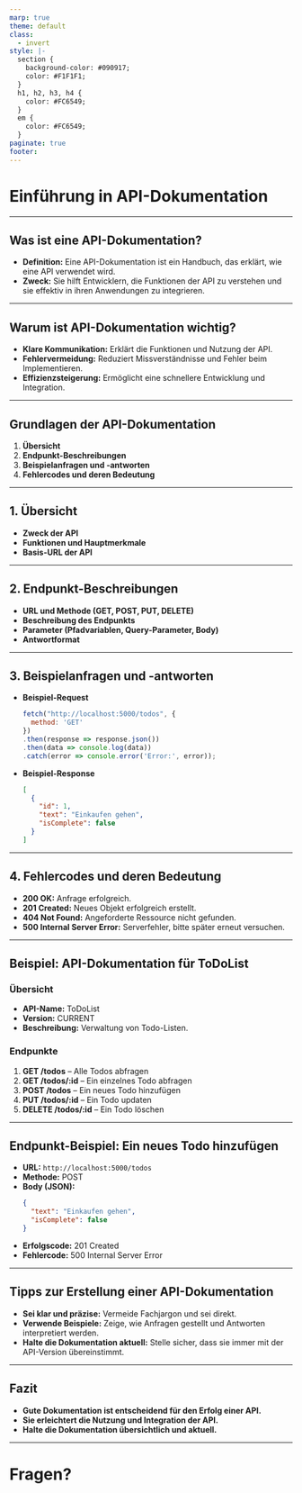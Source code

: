 ```yaml
---
marp: true
theme: default
class:
  - invert
style: |-
  section {
    background-color: #090917;
    color: #F1F1F1;
  }
  h1, h2, h3, h4 {
    color: #FC6549;
  }
  em {
    color: #FC6549;
  }
paginate: true
footer:
---
```


# Einführung in API-Dokumentation

---

## Was ist eine API-Dokumentation?

- **Definition:** Eine API-Dokumentation ist ein Handbuch, das erklärt, wie eine API verwendet wird.
- **Zweck:** Sie hilft Entwicklern, die Funktionen der API zu verstehen und sie effektiv in ihren Anwendungen zu integrieren.

---

## Warum ist API-Dokumentation wichtig?

- **Klare Kommunikation:** Erklärt die Funktionen und Nutzung der API.
- **Fehlervermeidung:** Reduziert Missverständnisse und Fehler beim Implementieren.
- **Effizienzsteigerung:** Ermöglicht eine schnellere Entwicklung und Integration.

---

## Grundlagen der API-Dokumentation

1. **Übersicht**
2. **Endpunkt-Beschreibungen**
3. **Beispielanfragen und -antworten**
4. **Fehlercodes und deren Bedeutung**

---

## 1. Übersicht

- **Zweck der API**
- **Funktionen und Hauptmerkmale**
- **Basis-URL der API**

---

## 2. Endpunkt-Beschreibungen

- **URL und Methode (GET, POST, PUT, DELETE)**
- **Beschreibung des Endpunkts**
- **Parameter (Pfadvariablen, Query-Parameter, Body)**
- **Antwortformat**

---

## 3. Beispielanfragen und -antworten

- **Beispiel-Request**
  ```javascript
  fetch("http://localhost:5000/todos", {
    method: 'GET'
  })
  .then(response => response.json())
  .then(data => console.log(data))
  .catch(error => console.error('Error:', error));
  ```
- **Beispiel-Response**
  ```json
  [
    {
      "id": 1,
      "text": "Einkaufen gehen",
      "isComplete": false
    }
  ]
  ```

---

## 4. Fehlercodes und deren Bedeutung

- **200 OK:** Anfrage erfolgreich.
- **201 Created:** Neues Objekt erfolgreich erstellt.
- **404 Not Found:** Angeforderte Ressource nicht gefunden.
- **500 Internal Server Error:** Serverfehler, bitte später erneut versuchen.

---

## Beispiel: API-Dokumentation für ToDoList

### Übersicht

- **API-Name:** ToDoList
- **Version:** CURRENT
- **Beschreibung:** Verwaltung von Todo-Listen.

### Endpunkte

1. **GET /todos** – Alle Todos abfragen
2. **GET /todos/:id** – Ein einzelnes Todo abfragen
3. **POST /todos** – Ein neues Todo hinzufügen
4. **PUT /todos/:id** – Ein Todo updaten
5. **DELETE /todos/:id** – Ein Todo löschen

---

## Endpunkt-Beispiel: Ein neues Todo hinzufügen

- **URL:** `http://localhost:5000/todos`
- **Methode:** POST
- **Body (JSON):**
  ```json
  {
    "text": "Einkaufen gehen",
    "isComplete": false
  }
  ```
- **Erfolgscode:** 201 Created
- **Fehlercode:** 500 Internal Server Error

---

## Tipps zur Erstellung einer API-Dokumentation

- **Sei klar und präzise:** Vermeide Fachjargon und sei direkt.
- **Verwende Beispiele:** Zeige, wie Anfragen gestellt und Antworten interpretiert werden.
- **Halte die Dokumentation aktuell:** Stelle sicher, dass sie immer mit der API-Version übereinstimmt.

---

## Fazit

- **Gute Dokumentation ist entscheidend für den Erfolg einer API.**
- **Sie erleichtert die Nutzung und Integration der API.**
- **Halte die Dokumentation übersichtlich und aktuell.**

---

# Fragen?

